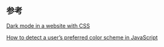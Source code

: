 ## 参考
[Dark mode in a website with CSS](https://tombrow.com/dark-mode-website-css)

[How to detect a user’s preferred color scheme in JavaScript](https://www.freecodecamp.org/news/how-to-detect-a-users-preferred-color-scheme-in-javascript-ec8ee514f1ef/)
